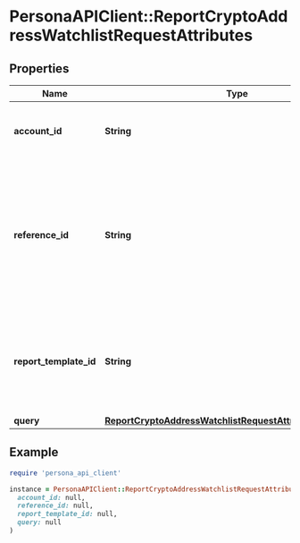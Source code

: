 # PersonaAPIClient::ReportCryptoAddressWatchlistRequestAttributes

## Properties

| Name | Type | Description | Notes |
| ---- | ---- | ----------- | ----- |
| **account_id** | **String** | Account ID to associate with this Report. | [optional] |
| **reference_id** | **String** | Reference ID to refer to an entity in your user model. This field is deprecated in favor of &#x60;meta.auto-create-account-reference-id&#x60;. | [optional] |
| **report_template_id** | **String** | ID of Verification Template. Starts with &#x60;rptp_&#x60;. You can find your Report Template IDs [here](https://app.withpersona.com/dashboard/report-templates). | [optional] |
| **query** | [**ReportCryptoAddressWatchlistRequestAttributesAllOfQuery**](ReportCryptoAddressWatchlistRequestAttributesAllOfQuery.md) |  |  |

## Example

```ruby
require 'persona_api_client'

instance = PersonaAPIClient::ReportCryptoAddressWatchlistRequestAttributes.new(
  account_id: null,
  reference_id: null,
  report_template_id: null,
  query: null
)
```

